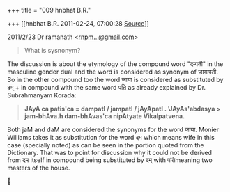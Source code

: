 +++
title = "009 hnbhat B.R."

+++
[[hnbhat B.R.	2011-02-24, 07:00:28 [Source](https://groups.google.com/g/bvparishat/c/NpuHOxQQbaE)]]



  
  

2011/2/23 Dr ramanath \<[rnpm...@gmail.com]()\>  

> What is sysnonym?  
> > 
> > 
> > 
> > 
> >   
> > 
> > 

  

The discussion is about the etymology of the compound word "दम्पती" in the masculine gender dual and the word is considered as synonym of जायापती. So in the other compound too the word जाया is considered as substituted by दम् + in compound with the same word पति as already explained by Dr. Subrahmanyam Korada:

  

> **JAyA ca patis'ca = dampatI / jampatI / jAyApatI . 'JAyAs'abdasya > jam-bhAva.h dam-bhAvas'ca nipAtyate Vikalpatvena.**

  

Both jaM and daM are considered the synonyms for the word जाया. Monier Williams takes it as substitution for the word दम which means wife in this case (specially noted) as can be seen in the portion quoted from the Dictionary. That was to point for discussion why it could not be derived from दम itself in compound being substituted by दम् with पतिmeaning two masters of the house.




